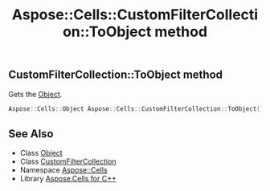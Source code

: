 ﻿---
title: Aspose::Cells::CustomFilterCollection::ToObject method
linktitle: ToObject
second_title: Aspose.Cells for C++ API Reference
description: 'Aspose::Cells::CustomFilterCollection::ToObject method. Gets the Object in C++.'
type: docs
weight: 600
url: /cpp/aspose.cells/customfiltercollection/toobject/
---
## CustomFilterCollection::ToObject method


Gets the [Object](../../object/).

```cpp
Aspose::Cells::Object Aspose::Cells::CustomFilterCollection::ToObject()
```

## See Also

* Class [Object](../../object/)
* Class [CustomFilterCollection](../)
* Namespace [Aspose::Cells](../../)
* Library [Aspose.Cells for C++](../../../)
